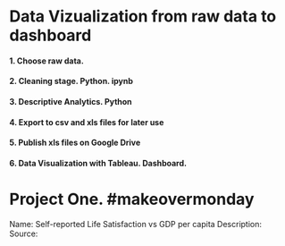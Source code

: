# Data Vizualization from raw data to dashboard

#### 1. Choose raw data.

#### 2. Cleaning stage. Python. ipynb

#### 3. Descriptive Analytics. Python

#### 4. Export to csv and xls files for later use

#### 5. Publish xls files on Google Drive

#### 6. Data Visualization with Tableau. Dashboard.


# Project One. #makeovermonday
Name: Self-reported Life Satisfaction vs GDP per capita
Description:
Source:
